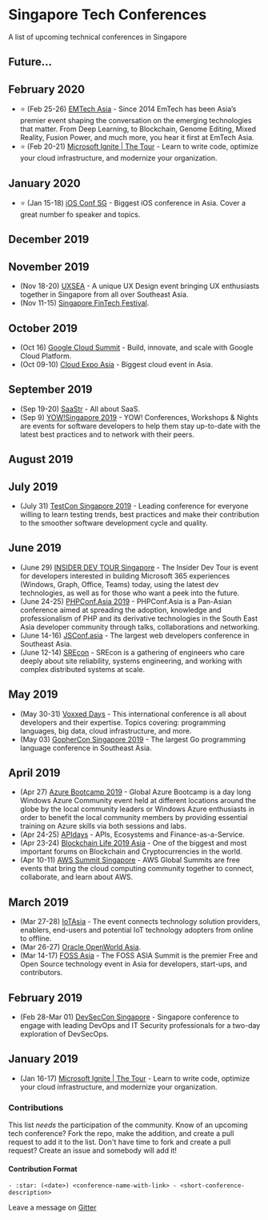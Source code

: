 # Singapore Tech Conferences

A list of upcoming technical conferences in Singapore

## Future...

## February 2020

- :star: (Feb 25-26) [EMTech Asia](https://emtechasia.com/) - Since 2014 EmTech has been Asia’s premier event shaping the conversation on the emerging technologies that matter. From Deep Learning, to Blockchain, Genome Editing, Mixed Reality, Fusion Power, and much more, you hear it first at EmTech Asia.
- :star: (Feb 20-21) [Microsoft Ignite | The Tour](https://www.microsoft.com/en-sg/ignite-the-tour/singapore) - Learn to write code, optimize your cloud infrastructure, and modernize your organization.

## January 2020

- :star: (Jan 15-18) [iOS Conf SG](https://2019.iosconf.sg/) - Biggest iOS conference in Asia. Cover a great number fo speaker and topics.

## December 2019

## November 2019

- (Nov 18-20) [UXSEA](https://uxsea.org/summit-2019) - A unique UX Design event bringing UX enthusiasts together in Singapore from all over Southeast Asia.
- (Nov 11-15) [Singapore FinTech Festival](https://fintechfestival.sg).

## October 2019

- (Oct 16) [Google Cloud Summit](https://inthecloud.withgoogle.com/summit-sgp-19/home.html) - Build, innovate, and scale with Google Cloud Platform. 
- (Oct 09-10) [Cloud Expo Asia](https://www.cloudexpoasia.com) - Biggest cloud event in Asia.

## September 2019

- (Sep 19-20) [SaaStr](https://www.saastr.com/saastr-east) - All about SaaS.
- (Sep 9) [YOW!Singapore 2019](https://www.yowconference.sg) - YOW! Conferences, Workshops & Nights are events for software developers to help them stay up-to-date with the latest best practices and to network with their peers.

## August 2019

## July 2019

- (July 31) [TestCon Singapore 2019](https://www.clavent.com/testcon-2019-singapore/) - Leading conference for everyone willing to learn testing trends, best practices and make their contribution to the smoother software development cycle and quality.

## June 2019

- (June 29) [INSIDER DEV TOUR Singapore](https://developer.microsoft.com/en-us/windows/campaigns/sg-singapore) - The Insider Dev Tour is event for developers interested in building Microsoft 365 experiences (Windows, Graph, Office, Teams) today, using the latest dev technologies, as well as for those who want a peek into the future.
- (June 24-25) [PHPConf.Asia 2019](https://2019.phpconf.asia) - PHPConf.Asia is a Pan-Asian conference aimed at spreading the adoption, knowledge and professionalism of PHP and its derivative technologies in the South East Asia developer community through talks, collaborations and networking.
- (June 14-16) [JSConf.asia](https://2019.jsconf.asia) - The largest web developers conference in Southeast Asia.
- (June 12-14) [SREcon](https://www.usenix.org/conference/srecon19asia) - SREcon is a gathering of engineers who care deeply about site reliability, systems engineering, and working with complex distributed systems at scale.

## May 2019

- (May 30-31) [Voxxed Days](https://voxxeddays.com/singapore) - This international conference is all about developers and their expertise. Topics covering: programming languages, big data, cloud infrastructure, and more.
- (May 03) [GopherCon Singapore 2019](https://gophercon.sg) - The largest Go programming language conference in Southeast Asia.

## April 2019

- (Apr 27) [Azure Bootcamp 2019](https://global.azurebootcamp.net) - Global Azure Bootcamp is a day long Windows Azure Community event held at different locations around the globe by the local community leaders or Windows Azure enthusiasts in order to benefit the local community members by providing essential training on Azure skills via both sessions and labs.
- (Apr 24-25) [APIdays](https://www.apidays.co/singapore2019) - APIs, Ecosystems and Finance-as-a-Service.
- (Apr 23-24) [Blockchain Life 2019 Asia](https://blockchain-life.com/asia/en) - One of the biggest and most important forums on Blockchain and Сryptocurrencies in the world.
- (Apr 10-11) [AWS Summit Singapore](https://pages.awscloud.com/2019-Global-AWS-Summit) - AWS Global Summits are free events that bring the cloud computing community together to connect, collaborate, and learn about AWS.

## March 2019

- (Mar 27-28) [IoTAsia](https://www.internetofthingsasia.com) - The event connects technology solution providers, enablers, end-users and potential IoT technology adopters from online to offline.
- (Mar 26-27) [Oracle OpenWorld Asia](https://www.oracle.com/sg/openworld).
- (Mar 14-17) [FOSS Asia](https://2019.fossasia.org) - The FOSS ASIA Summit is the premier Free and Open Source technology event in Asia for developers, start-ups, and contributors.

## February 2019

- (Feb 28-Mar 01) [DevSecCon Singapore](https://www.devseccon.com/singapore-2019) - Singapore conference to engage with leading DevOps and IT Security professionals for a two-day exploration of DevSecOps.

## January 2019

- (Jan 16-17) [Microsoft Ignite | The Tour](https://www.microsoft.com/en-sg/ignite-the-tour/singapore) - Learn to write code, optimize your cloud infrastructure, and modernize your organization.

### Contributions

This list _needs_ the participation of the community. Know of an upcoming tech conference? Fork the repo, make the addition, and create a pull request to add it to the list. Don't have time to fork and create a pull request? Create an issue and somebody will add it!

#### Contribution Format

`- :star: (<date>) <conference-name-with-link> - <short-conference-description>`

Leave a message on [Gitter](https://gitter.im/tech-conf-sg/community)

